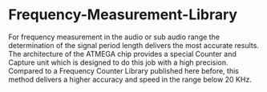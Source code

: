 # Frequency-Measurement-Library
For frequency measurement in the audio or sub audio range the determination of the signal period length delivers the most accurate results. The architecture of the ATMEGA chip provides a special Counter and Capture unit which is designed to  do this job with a high precision. Compared to a Frequency Counter Library published here before, this method delivers a higher accuracy and speed in the range below 20 KHz.
